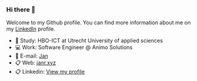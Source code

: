 ### Hi there 👋

Welcome to my Github profile. You can find more information about me on my [LinkedIn](https://www.linkedin.com/in/jan-rietveld/) profile. 

- 🏫  Study: HBO-ICT at Utrecht University of applied sciences
- 💻  Work: Software Engineer @ Animo Solutions
- 📯  E-mail: [Jan](mailto:contact@janr.xyz)
- 📋  Web: <a href="https://www.janr.xyz" target="_blank">janr.xyz</a>
- 📋  Linkedin: <a href="https://www.linkedin.com/in/jan-rietveld/" target="_blank">View my profile</a>
